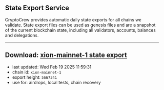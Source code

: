## State Export Service
CryptoCrew provides automatic daily state exports for all chains we validate. State export files can be used as genesis files and are a snapshot of the current blockchain state, including all validators, accounts, balances and delegations.

---
**Download: [xion-mainnet-1 state export](https://dl-eu2.ccvalidators.com/SERVICE/xion/xion-mainnet-1_export_5667341.json)**
---

- last updated: Wed Feb 19 2025 11:59:31
- chain id: `xion-mainnet-1`
- export height: `5667341`
- use for: airdrops, local tests, chain recovery
